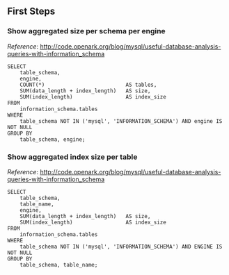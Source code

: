 ## First Steps

### Show aggregated size per schema per engine

*Reference*: http://code.openark.org/blog/mysql/useful-database-analysis-queries-with-information_schema

    SELECT
        table_schema,
        engine,
        COUNT(*)                          AS tables,
        SUM(data_length + index_length)   AS size,
        SUM(index_length)                 AS index_size
    FROM
        information_schema.tables
    WHERE
        table_schema NOT IN ('mysql', 'INFORMATION_SCHEMA') AND engine IS NOT NULL
    GROUP BY
        table_schema, engine;

### Show aggregated index size per table

*Reference*: http://code.openark.org/blog/mysql/useful-database-analysis-queries-with-information_schema

    SELECT
        table_schema,
        table_name,
        engine, 
        SUM(data_length + index_length)   AS size,
        SUM(index_length)                 AS index_size
    FROM
        information_schema.tables
    WHERE
        table_schema NOT IN ('mysql', 'INFORMATION_SCHEMA') AND ENGINE IS NOT NULL
    GROUP BY
        table_schema, table_name;


<!-- vim: set fenc=utf-8 spell spl=en ts=4 sw=4 et filetype=markdown : -->
